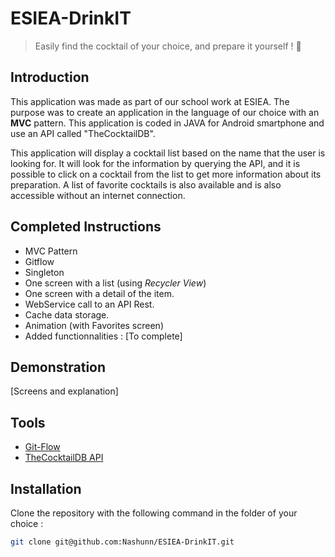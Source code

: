 # ESIEA-DrinkIT
> Easily find the cocktail of your choice, and prepare it yourself ! 🍹

## Introduction

This application was made as part of our school work at ESIEA. 
The purpose was to create an application in the language of our choice with an **MVC** pattern.
This application is coded in JAVA for Android smartphone and use an API called "TheCocktailDB".

This application will display a cocktail list based on the name that the user is looking for.
It will look for the information by querying the API, and it is possible to click on a cocktail from the list to get more information about its preparation.
A list of favorite cocktails is also available and is also accessible without an internet connection.

## Completed Instructions

- MVC Pattern
- Gitflow
- Singleton
- One screen with a list (using *Recycler View*) 
- One screen with a detail of the item.
- WebService call to an API Rest.
- Cache data storage.
- Animation (with Favorites screen)
- Added functionnalities : [To complete]

## Demonstration

[Screens and explanation]

##  Tools

- [Git-Flow](https://danielkummer.github.io/git-flow-cheatsheet/index.fr_FR.html)
- [TheCocktailDB API](https://www.thecocktaildb.com/)

## Installation

Clone the repository with the following command in the folder of your choice :
```bash
git clone git@github.com:Nashunn/ESIEA-DrinkIT.git
``` 
